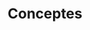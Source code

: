 ---
bookCollapseSection: true
weight: 1
title: "Conceptes"
bookComments: false
BookToC: false
BookIndex: true
---